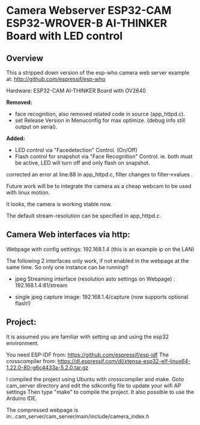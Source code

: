 # Camera Webserver ESP32-CAM ESP32-WROVER-B AI-THINKER Board with LED control

## Overview

This a stripped down version of the esp-who camera web server example at: http://github.com/espressif/esp-who

Hardware: ESP32-CAM AI-THINKER Board with OV2640

**Removed:**
- face recognition, also removed related code in source (app_httpd.c).  
- set Release Version in Menuconfig for max optimize. (debug info still output on serial).

**Added:**
- LED control via "Facedetection" Control. (On/Off)
- Flash control for snapshot via "Face Recognition" Control. ie. both must be active, LED will turn off and only flash on snapshot.

corrected an error at line:88 in app_httpd.c, filter changes to filter->values  .

Future work will be to integrate the camera as a cheap webcam to be used with linux motion.

It looks, the camera is working stable now.

The default stream-resolution can be specified in app_httpd.c.


## Camera Web interfaces via http:

Webpage with config settings: 192.168.1.4   (this is an example ip on the LAN)

The following 2 interfaces only work, if not enabled in the webpage at the same time. So only one instance can be running!!

- jpeg Streaming interface (resolution asto settings on Webpage) : 192.168.1.4:81/stream

- single jpeg capture image: 192.168.1.4/capture    (now supports optional flash!)


## Project:

It is assumed you are familiar with setting up and using the esp32 environment.

You need ESP-IDF  from: https://github.com/espressif/esp-idf
The crosscompiler from: https://dl.espressif.com/dl/xtensa-esp32-elf-linux64-1.22.0-80-g6c4433a-5.2.0.tar.gz

I compiled the project using Ubuntu with crosscompiler and make.
Goto cam_server directory and edit the sdkconfig file to update your wifi AP settings
Then type "make" to compile the project.
It also possible to use the Arduino IDE.

The compressed webpage is in:..cam_server/cam_server/main/include/camera_index.h



